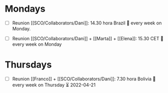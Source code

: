# Mondays 
- [ ] Reunion [[SCO/Collaborators/Dani]]: 14.30 hora Brazil 🔁 every week on Monday.
- [ ] Reunion [[SCO/Collaborators/Dani]] + [[Marta]] + [[Elena]]: 15.30 CET 🔁 every week on Monday 



# Thursdays
- [ ] Reunion [[Franco]] + [[SCO/Collaborators/Dani]]: 7.30 hora Bolivia 🔁 every week on Thursday ⏳ 2022-04-21
